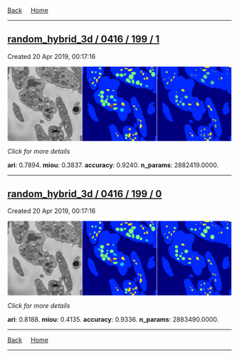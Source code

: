 
[Back](..)&nbsp;&nbsp;&nbsp;&nbsp;&nbsp;[Home](https://leapmanlab.github.io/snapshots)

---

<div class="summary"><a href="1"><h2>random_hybrid_3d / 0416 / 199 / 1</h2></a><p>Created 20 Apr 2019, 00:17:16
</p><a href="1"><img src="1/media/summary.png" align="center"></a><p>
<i>Click for more details</i>
</p></div>

**ari**: 0.7894. **miou**: 0.3837. **accuracy**: 0.9240. **n_params**: 2882419.0000. 

---

<div class="summary"><a href="0"><h2>random_hybrid_3d / 0416 / 199 / 0</h2></a><p>Created 20 Apr 2019, 00:17:16
</p><a href="0"><img src="0/media/summary.png" align="center"></a><p>
<i>Click for more details</i>
</p></div>

**ari**: 0.8188. **miou**: 0.4135. **accuracy**: 0.9336. **n_params**: 2883490.0000. 

---

[Back](..)&nbsp;&nbsp;&nbsp;&nbsp;&nbsp;[Home](https://leapmanlab.github.io/snapshots)

---